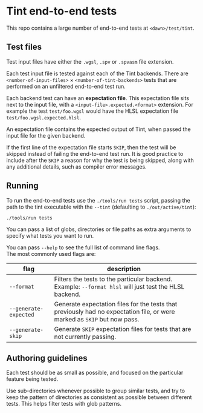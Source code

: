 # Tint end-to-end tests

This repo contains a large number of end-to-end tests at `<dawn>/test/tint`.

## Test files

Test input files have either the `.wgsl`, `.spv` or `.spvasm` file extension.

Each test input file is tested against each of the Tint backends. There are `<number-of-input-files>` &times; `<number-of-tint-backends>` tests that are performed on an unfiltered end-to-end test run.

Each backend test can have an **expectation file**. This expectation file sits next to the input file, with a `<input-file>.expected.<format>` extension. For example the test `test/foo.wgsl` would have the HLSL expectation file `test/foo.wgsl.expected.hlsl`.

An expectation file contains the expected output of Tint, when passed the input file for the given backend.

If the first line of the expectation file starts `SKIP`, then the test will be skipped instead of failing the end-to-end test run. It is good practice to include after the `SKIP` a reason for why the test is being skipped, along with any additional details, such as compiler error messages.

## Running

To run the end-to-end tests use the `./tools/run tests` script, passing the path to the tint executable with the `--tint` (defaulting to `./out/active/tint`):

    ./tools/run tests

You can pass a list of globs, directories or file paths as extra arguments to specify what tests you
want to run.

You can pass `--help` to see the full list of command line flags.\
The most commonly used flags are:

| flag                 | description |
|----------------------|-------------|
|`--format`            | Filters the tests to the particular backend.<br>Example: `--format hlsl` will just test the HLSL backend.
|`--generate-expected` | Generate expectation files for the tests that previously had no expectation file, or were marked as `SKIP` but now pass.
|`--generate-skip`     | Generate `SKIP` expectation files for tests that are not currently passing.

## Authoring guidelines

Each test should be as small as possible, and focused on the particular feature being tested.

Use sub-directories whenever possible to group similar tests, and try to keep the pattern of directories as consistent as possible between different tests. This helps filter tests with glob patterns.
